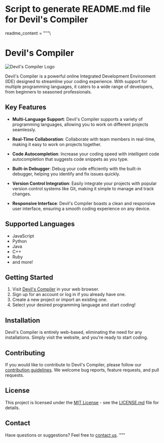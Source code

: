 # Script to generate README.md file for Devil's Compiler

readme_content = """\
# Devil's Compiler

![Devil's Compiler Logo](path/to/logo.png)

Devil's Compiler is a powerful online Integrated Development Environment (IDE) designed to streamline your coding experience. With support for multiple programming languages, it caters to a wide range of developers, from beginners to seasoned professionals.

## Key Features

- **Multi-Language Support**: Devil's Compiler supports a variety of programming languages, allowing you to work on different projects seamlessly.

- **Real-Time Collaboration**: Collaborate with team members in real-time, making it easy to work on projects together.

- **Code Autocompletion**: Increase your coding speed with intelligent code autocompletion that suggests code snippets as you type.

- **Built-in Debugger**: Debug your code efficiently with the built-in debugger, helping you identify and fix issues quickly.

- **Version Control Integration**: Easily integrate your projects with popular version control systems like Git, making it simple to manage and track changes.

- **Responsive Interface**: Devil's Compiler boasts a clean and responsive user interface, ensuring a smooth coding experience on any device.

## Supported Languages

- JavaScript
- Python
- Java
- C++
- Ruby
- and more!

## Getting Started

1. Visit [Devil's Compiler](https://devils-compiler.com) in your web browser.
2. Sign up for an account or log in if you already have one.
3. Create a new project or import an existing one.
4. Select your desired programming language and start coding!

## Installation

Devil's Compiler is entirely web-based, eliminating the need for any installations. Simply visit the website, and you're ready to start coding.

## Contributing

If you would like to contribute to Devil's Compiler, please follow our [contribution guidelines](CONTRIBUTING.md). We welcome bug reports, feature requests, and pull requests.

## License

This project is licensed under the [MIT License](LICENSE.md) - see the [LICENSE.md](LICENSE.md) file for details.

## Contact

Have questions or suggestions? Feel free to [contact us](mailto:info@devils-compiler.com).
"""
